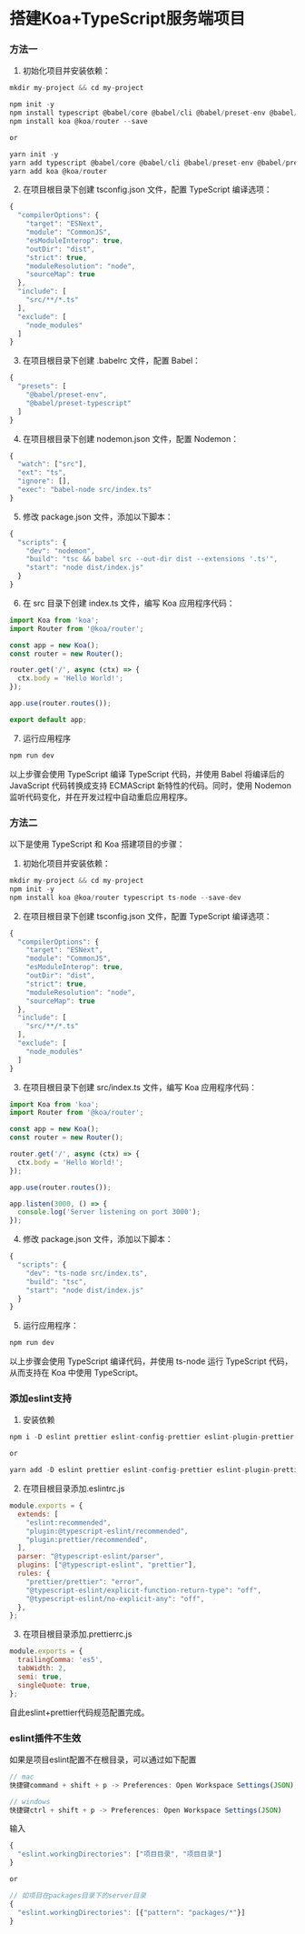 # 搭建Koa+TypeScript服务端项目

### 方法一

1. 初始化项目并安装依赖：

```js
mkdir my-project && cd my-project

npm init -y
npm install typescript @babel/core @babel/cli @babel/preset-env @babel/preset-typescript @babel/node nodemon --save-dev
npm install koa @koa/router --save

or

yarn init -y
yarn add typescript @babel/core @babel/cli @babel/preset-env @babel/preset-typescript @babel/node nodemon -D
yarn add koa @koa/router
```

2. 在项目根目录下创建 tsconfig.json 文件，配置 TypeScript 编译选项：

```js
{
  "compilerOptions": {
    "target": "ESNext",
    "module": "CommonJS",
    "esModuleInterop": true,
    "outDir": "dist",
    "strict": true,
    "moduleResolution": "node",
    "sourceMap": true
  },
  "include": [
    "src/**/*.ts"
  ],
  "exclude": [
    "node_modules"
  ]
}
```

3. 在项目根目录下创建 .babelrc 文件，配置 Babel：

```js
{
  "presets": [
    "@babel/preset-env",
    "@babel/preset-typescript"
  ]
}

```

4. 在项目根目录下创建 nodemon.json 文件，配置 Nodemon：

```js
{
  "watch": ["src"],
  "ext": "ts",
  "ignore": [],
  "exec": "babel-node src/index.ts"
}

```

5. 修改 package.json 文件，添加以下脚本：

```js
{
  "scripts": {
    "dev": "nodemon",
    "build": "tsc && babel src --out-dir dist --extensions '.ts'",
    "start": "node dist/index.js"
  }
}

```

6. 在 src 目录下创建 index.ts 文件，编写 Koa 应用程序代码：

```js
import Koa from 'koa';
import Router from '@koa/router';

const app = new Koa();
const router = new Router();

router.get('/', async (ctx) => {
  ctx.body = 'Hello World!';
});

app.use(router.routes());

export default app;

```

7. 运行应用程序

```js
npm run dev

```

以上步骤会使用 TypeScript 编译 TypeScript 代码，并使用 Babel 将编译后的 JavaScript 代码转换成支持 ECMAScript 新特性的代码。同时，使用 Nodemon 监听代码变化，并在开发过程中自动重启应用程序。


### 方法二

以下是使用 TypeScript 和 Koa 搭建项目的步骤：

1. 初始化项目并安装依赖：


```js
mkdir my-project && cd my-project
npm init -y
npm install koa @koa/router typescript ts-node --save-dev
```

2. 在项目根目录下创建 tsconfig.json 文件，配置 TypeScript 编译选项：


```js
{
  "compilerOptions": {
    "target": "ESNext",
    "module": "CommonJS",
    "esModuleInterop": true,
    "outDir": "dist",
    "strict": true,
    "moduleResolution": "node",
    "sourceMap": true
  },
  "include": [
    "src/**/*.ts"
  ],
  "exclude": [
    "node_modules"
  ]
}
```

3. 在项目根目录下创建 src/index.ts 文件，编写 Koa 应用程序代码：

```js
import Koa from 'koa';
import Router from '@koa/router';

const app = new Koa();
const router = new Router();

router.get('/', async (ctx) => {
  ctx.body = 'Hello World!';
});

app.use(router.routes());

app.listen(3000, () => {
  console.log('Server listening on port 3000');
});
```

4. 修改 package.json 文件，添加以下脚本：

```js
{
  "scripts": {
    "dev": "ts-node src/index.ts",
    "build": "tsc",
    "start": "node dist/index.js"
  }
}
```

5. 运行应用程序：

```js
npm run dev
```

以上步骤会使用 TypeScript 编译代码，并使用 ts-node 运行 TypeScript 代码，从而支持在 Koa 中使用 TypeScript。

### 添加eslint支持

1. 安装依赖

```js
npm i -D eslint prettier eslint-config-prettier eslint-plugin-prettier @typescript-eslint/eslint-plugin @typescript-eslint/parser

or

yarn add -D eslint prettier eslint-config-prettier eslint-plugin-prettier @typescript-eslint/eslint-plugin @typescript-eslint/parser
```

2. 在项目根目录添加.eslintrc.js

```js
module.exports = {
  extends: [
    "eslint:recommended",
    "plugin:@typescript-eslint/recommended",
    "plugin:prettier/recommended",
  ],
  parser: "@typescript-eslint/parser",
  plugins: ["@typescript-eslint", "prettier"],
  rules: {
    "prettier/prettier": "error",
    "@typescript-eslint/explicit-function-return-type": "off",
    "@typescript-eslint/no-explicit-any": "off",
  },
};

```

3. 在项目根目录添加.prettierrc.js

```js
module.exports = {
  trailingComma: 'es5',
  tabWidth: 2,
  semi: true,
  singleQuote: true,
};

```

自此eslint+prettier代码规范配置完成。

### eslint插件不生效

如果是项目eslint配置不在根目录，可以通过如下配置

```js
// mac
快捷键command + shift + p -> Preferences: Open Workspace Settings(JSON)

// windows
快捷键ctrl + shift + p -> Preferences: Open Workspace Settings(JSON)
```

输入

```js
{
  "eslint.workingDirectories": ["项目目录", "项目目录"]
}

or

// 如项目在packages目录下的server目录
{
  "eslint.workingDirectories": [{"pattern": "packages/*"}]
}
```